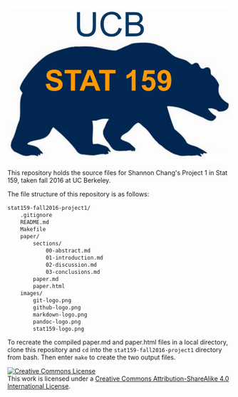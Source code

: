 ![](images/stat159-logo.png)  

This repository holds the source files for Shannon Chang's Project 1 in Stat 159, taken fall 2016 at UC Berkeley.
  
The file structure of this repository is as follows: 
```
stat159-fall2016-project1/
    .gitignore
    README.md
    Makefile
    paper/
        sections/
            00-abstract.md
            01-introduction.md
            02-discussion.md
            03-conclusions.md
        paper.md
        paper.html
    images/
        git-logo.png
        github-logo.png
        markdown-logo.png
        pandoc-logo.png
        stat159-logo.png
```  
To recreate the compiled paper.md and paper.html files in a local directory, clone this 
repository and `cd` into the `stat159-fall2016-project1` directory from bash. Then 
enter `make` to create the two output files.  
  
<a rel="license" href="http://creativecommons.org/licenses/by-sa/4.0/"><img alt="Creative Commons License" style="border-width:0" src="https://i.creativecommons.org/l/by-sa/4.0/88x31.png" /></a><br />This work is licensed under a <a rel="license" href="http://creativecommons.org/licenses/by-sa/4.0/">Creative Commons Attribution-ShareAlike 4.0 International License</a>.